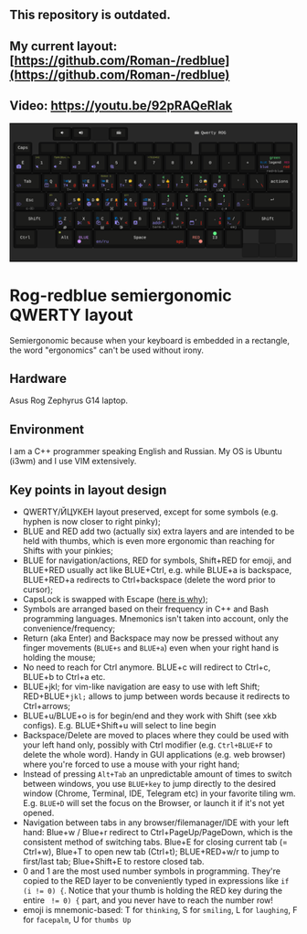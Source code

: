 ## This repository is outdated.
## My current layout: [https://github.com/Roman-/redblue](https://github.com/Roman-/redblue)
## Video: https://youtu.be/92pRAQeRIak




![layout](img/black.png)

# Rog-redblue semiergonomic QWERTY layout

Semiergonomic because when your keyboard is embedded in a rectangle, the word "ergonomics" can't be used without irony.

## Hardware

Asus Rog Zephyrus G14 laptop.

## Environment
I am a C++ programmer speaking English and Russian. My OS is Ubuntu (i3wm) and I use VIM extensively.

## Key points in layout design
- QWERTY/ЙЦУКЕН layout preserved, except for some symbols (e.g. hyphen is now closer to right pinky);
- BLUE and RED add two (actually six) extra layers and are intended to be held with thumbs, which is even more ergonomic than reaching for Shifts with your pinkies;
- BLUE for navigation/actions, RED for symbols, Shift+RED for emoji, and BLUE+RED usually act like BLUE+Ctrl, e.g. while BLUE+a is backspace, BLUE+RED+a redirects to Ctrl+backspace (delete the word prior to cursor);
- CapsLock is swapped with Escape ([here is why](https://vim.fandom.com/wiki/Avoid_the_escape_key));
- Symbols are arranged based on their frequency in C++ and Bash programming languages. Mnemonics isn't taken into account, only the convenience/frequency;
- Return (aka Enter) and Backspace may now be pressed without any finger movements (`BLUE+s` and `BLUE+a`) even when your right hand is holding the mouse;
- No need to reach for Ctrl anymore. BLUE+c will redirect to Ctrl+c, BLUE+b to Ctrl+a etc.
- BLUE+jkl; for vim-like navigation are easy to use with left Shift; RED+BLUE+`jkl;` allows to jump between words because it redirects to Ctrl+arrows;
- BLUE+u/BLUE+o is for begin/end and they work with Shift (see xkb configs). E.g. BLUE+Shift+u will select to line begin
- Backspace/Delete are moved to places where they could be used with your left hand only, possibly with Ctrl modifier (e.g. `Ctrl+BLUE+F` to delete the whole word). Handy in GUI applications (e.g. web browser) where you're forced to use a mouse with your right hand;
- Instead of pressing `Alt+Tab` an unpredictable amount of times to switch between windows, you use `BLUE+key` to jump directly to the desired window (Chrome, Terminal, IDE, Telegram etc) in your favorite tiling wm. E.g. `BLUE+D` will set the focus on the Browser, or launch it if it's not yet opened.
- Navigation between tabs in any browser/filemanager/IDE with your left hand: Blue+w / Blue+r redirect to Ctrl+PageUp/PageDown, which is the consistent method of switching tabs. Blue+E for closing current tab (= Ctrl+w), Blue+T to open new tab (Ctrl+t); BLUE+RED+w/r to jump to first/last tab; Blue+Shift+E to restore closed tab.
- 0 and 1 are the most used number symbols in programming. They're copied to the RED layer to be conveniently typed in expressions like `if (i != 0) {`. Notice that your thumb is holding the RED key during the entire ` != 0) {` part, and you never have to reach the number row!
- emoji is mnemonic-based: T for `thinking`, S for `smiling`, L for `laughing`, F for `facepalm`, U for `thumbs Up`
